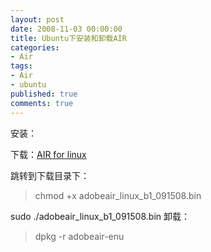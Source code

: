 ```yaml
---
layout: post
date: 2008-11-03 00:00:00
title: Ubuntu下安装和卸载AIR
categories:
- Air
tags:
- Air
- ubuntu
published: true
comments: true
---
```

<p><div class="entry-body">
<div>
<div class="item-body">
<div /></div></div></div></p>

<p>安装：</p>

<p>下载：<a href="http://download.macromedia.com/pub/labs/air/linux/adobeair_linux_b1_091508.bin" target="_blank">AIR for linux</a></p>

<p>跳转到下载目录下：
<blockquote>chmod +x adobeair_linux_b1_091508.bin</blockquote></p>

<p>sudo ./adobeair_linux_b1_091508.bin
卸载：
<blockquote>dpkg -r adobeair-enu</blockquote>



</p>
